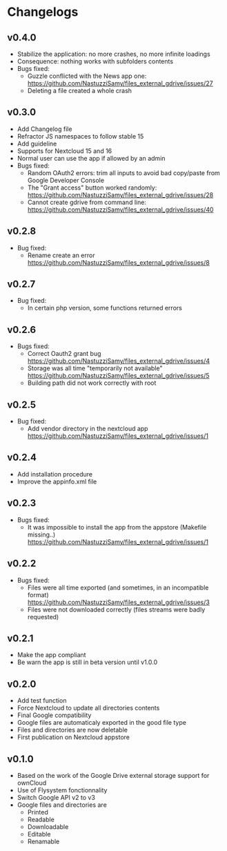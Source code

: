 # Changelogs
## v0.4.0
- Stabilize the application: no more crashes, no more infinite loadings
- Consequence: nothing works with subfolders contents
- Bugs fixed:
    - Guzzle conflicted with the News app one: https://github.com/NastuzziSamy/files_external_gdrive/issues/27
    - Deleting a file created a whole crash

## v0.3.0
- Add Changelog file
- Refractor JS namespaces to follow stable 15
- Add guideline
- Supports for Nextcloud 15 and 16
- Normal user can use the app if allowed by an admin
- Bugs fixed:
    - Random OAuth2 errors: trim all inputs to avoid bad copy/paste from Google Developer Console
    - The "Grant access" button worked randomly: https://github.com/NastuzziSamy/files_external_gdrive/issues/28
    - Cannot create gdrive from command line: https://github.com/NastuzziSamy/files_external_gdrive/issues/40

## v0.2.8
- Bug fixed:
    - Rename create an error https://github.com/NastuzziSamy/files_external_gdrive/issues/8

## v0.2.7
- Bug fixed:
    - In certain php version, some functions returned errors

## v0.2.6
- Bugs fixed:
    - Correct Oauth2 grant bug https://github.com/NastuzziSamy/files_external_gdrive/issues/4
    - Storage was all time "temporarily not available" https://github.com/NastuzziSamy/files_external_gdrive/issues/5
    - Building path did not work correctly with root

## v0.2.5
- Bug fixed:
    - Add vendor directory in the nextcloud app https://github.com/NastuzziSamy/files_external_gdrive/issues/1

## v0.2.4
- Add installation procedure
- Improve the appinfo.xml file

## v0.2.3
- Bugs fixed:
    - It was impossible to install the app from the appstore (Makefile missing..) https://github.com/NastuzziSamy/files_external_gdrive/issues/1

## v0.2.2
- Bugs fixed:
    - Files were all time exported (and sometimes, in an incompatible format) https://github.com/NastuzziSamy/files_external_gdrive/issues/3
    - Files were not downloaded correctly (files streams were badly requested)

## v0.2.1
- Make the app compliant
- Be warn the app is still in beta version until v1.0.0

## v0.2.0
- Add test function
- Force Nextcloud to update all directories contents
- Final Google compatibility
- Google files are automaticaly exported in the good file type
- Files and directories are now deletable
- First publication on Nextcloud appstore

## v0.1.0
- Based on the work of the Google Drive external storage support for ownCloud
- Use of Flysystem fonctionnality
- Switch Google API v2 to v3
- Google files and directories are
    - Printed
    - Readable
    - Downloadable
    - Editable
    - Renamable
